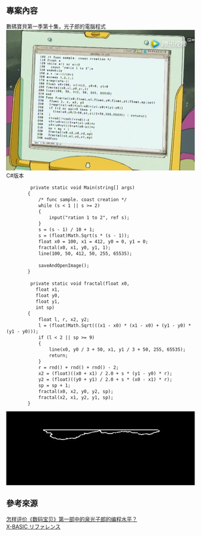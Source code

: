 ## 專案內容
數碼寶貝第一季第十集，光子郎的電腦程式<br/>
![光子郎的電腦](/Image/snap.png) <br/>
C#版本<br/>
```
         private static void Main(string[] args)
        {
            /* func sample. coast creation */
            while (s < 1 || s >= 2)
            {
                input("ration 1 to 2", ref s);
            }
            s = (s - 1) / 10 + 1;
            s = (float)Math.Sqrt(s * (s - 1));
            float x0 = 100, x1 = 412, y0 = 0, y1 = 0;
            fractal(x0, x1, y0, y1, 1);
            line(100, 50, 412, 50, 255, 65535);

            saveAndOpenImage();
        }
        
         private static void fractal(float x0,
           float x1,
           float y0,
           float y1,
           int sp)
        {
            float l, r, x2, y2;
            l = (float)Math.Sqrt(((x1 - x0) * (x1 - x0) + (y1 - y0) * (y1 - y0)));
            if (l < 2 || sp >= 9)
            {
                line(x0, y0 / 3 + 50, x1, y1 / 3 + 50, 255, 65535);
                return;
            }
            r = rnd() + rnd() + rnd() - 2;
            x2 = (float)((x0 + x1) / 2.0 + s * (y1 - y0) * r);
            y2 = (float)((y0 + y1) / 2.0 + s * (x0 - x1) * r);
            sp = sp + 1;
            fractal(x0, x2, y0, y2, sp);
            fractal(x2, x1, y2, y1, sp);
        }
```
![輸出](/Image/coast.jpeg) <br/>


## 參考來源
[怎样评价《数码宝贝》第一部中的泉光子郎的编程水平？](https://www.zhihu.com/question/30290082) 
<br/>
[X-BASIC リファレンス](http://ww3.enjoy.ne.jp/~zoomark/ip/xb/xb_frm.html)